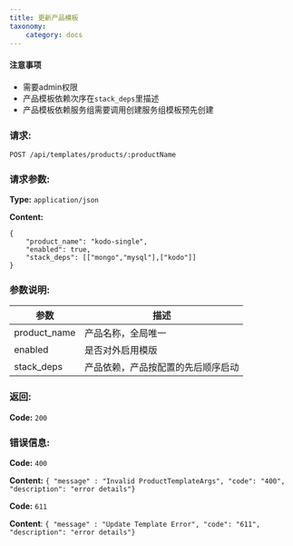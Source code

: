 ```yaml
---
title: 更新产品模板
taxonomy:
    category: docs
---
```


#### 注意事项
- 需要admin权限
- 产品模板依赖次序在`stack_deps`里描述
- 产品模板依赖服务组需要调用创建服务组模板预先创建

### 请求:

    POST /api/templates/products/:productName

### 请求参数:

**Type:** `application/json`

**Content:**

```
{
	"product_name": "kodo-single",
	"enabled": true,
	"stack_deps": [["mongo","mysql"],["kodo"]]
}
```	
### 参数说明:

|  参数       |   描述                     |
|------------|----------------------------|
|product_name|产品名称，全局唯一             |
|enabled     |是否对外启用模版               |
|stack_deps  |产品依赖，产品按配置的先后顺序启动|

### 返回:

**Code:** `200`

### 错误信息:

**Code:** `400`

**Content:** `{ "message" : "Invalid ProductTemplateArgs", "code": "400", "description": "error details"}`

**Code:** `611`

**Content**: `{ "message" : "Update Template Error", "code": "611", "description": "error details"}`